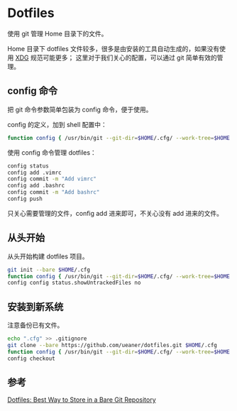 Dotfiles
========

使用 git 管理 Home 目录下的文件。

Home 目录下 dotfiles 文件较多，很多是由安装的工具自动生成的，如果没有使用 [XDG] 规范可能更多；
这里对于我们关心的配置，可以通过 git 简单有效的管理。

## config 命令

把 git 命令参数简单包装为 config 命令，便于使用。

config 的定义，加到 shell 配置中：
```sh
function config { /usr/bin/git --git-dir=$HOME/.cfg/ --work-tree=$HOME $@ }
```

使用 config 命令管理 dotfiles：
```sh
config status
config add .vimrc
config commit -m "Add vimrc"
config add .bashrc
config commit -m "Add bashrc"
config push
```

只关心需要管理的文件，config add 进来即可，不关心没有 add 进来的文件。

## 从头开始

从头开始构建 dotfiles 项目。

```sh
git init --bare $HOME/.cfg
function config { /usr/bin/git --git-dir=$HOME/.cfg/ --work-tree=$HOME $@ }
config config status.showUntrackedFiles no
```

## 安装到新系统

注意备份已有文件。

```sh
echo ".cfg" >> .gitignore
git clone --bare https://github.com/ueaner/dotfiles.git $HOME/.cfg
function config { /usr/bin/git --git-dir=$HOME/.cfg/ --work-tree=$HOME $@ }
config checkout
```

## 参考

[Dotfiles: Best Way to Store in a Bare Git Repository](https://www.atlassian.com/git/tutorials/dotfiles)


[XDG]: https://specifications.freedesktop.org/basedir-spec/basedir-spec-latest.html
